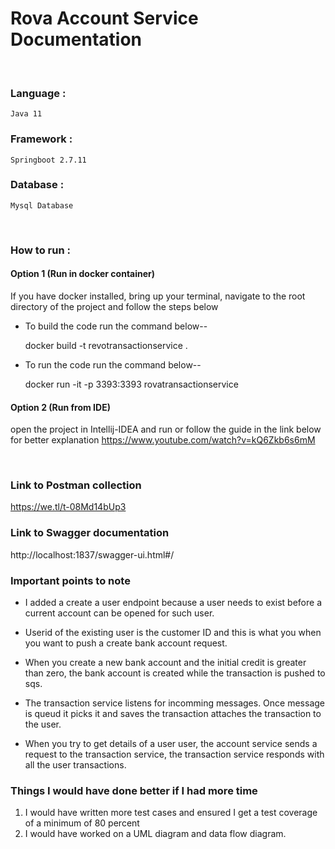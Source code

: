 
# Rova Account Service Documentation

&nbsp;

### Language :

	Java 11

### Framework :

	Springboot 2.7.11

### Database :

    Mysql Database
&nbsp;

### How to run :

#### Option 1 (Run in docker container)

If you have docker installed, bring up your terminal, navigate to the root directory of the project and follow the steps below

* To build the code run the command below--

  docker build -t revotransactionservice .

* To run the code run the command below--

  docker run -it -p 3393:3393 rovatransactionservice

#### Option 2 (Run from IDE)

open the project in Intellij-IDEA and run or follow the guide in the link below for better explanation
https://www.youtube.com/watch?v=kQ6Zkb6s6mM

&nbsp;

### Link to Postman collection

https://we.tl/t-08Md14bUp3

### Link to Swagger documentation
http://localhost:1837/swagger-ui.html#/


### Important points to note

* I added a create a user endpoint because a user needs to exist before a current account can be opened for such user.

* Userid of the existing user is the customer ID and this is what you when you want to push a create bank account request.

* When you create a new bank account and the initial credit is greater than zero, the bank account is created while the transaction is pushed to sqs.

* The transaction service listens for incomming messages. Once message is queud it picks it and saves the transaction attaches the transaction to the user.

* When you try to get details of a user user, the account  service sends a request to the transaction service, the transaction service responds with all the user transactions.

### Things I would have done better if I had more time

1. I would have written more test cases and ensured I get a test coverage of a minimum of 80 percent
2. I would have worked on a UML diagram and data flow diagram.